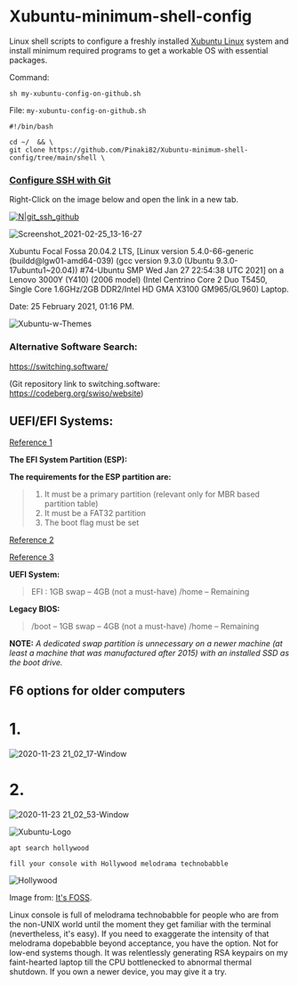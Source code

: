 # Xubuntu-minimum-shell-config

Linux shell scripts to configure a freshly installed [Xubuntu Linux](https://xubuntu.org/) system and install minimum required programs to get a workable OS with essential packages.

Command:

```
sh my-xubuntu-config-on-github.sh
```

File: `my-xubuntu-config-on-github.sh`

```
#!/bin/bash

cd ~/  && \
git clone https://github.com/Pinaki82/Xubuntu-minimum-shell-config/tree/main/shell \
```

### [Configure SSH with Git](https://github.com/Pinaki82/Tulu-C-IDE/blob/main/GIT%2BSSH%2BGPG-and-Code-Signing.md)

Right-Click on the image below and open the link in a new tab.

[![N|git_ssh_github](https://user-images.githubusercontent.com/16861933/107740857-0d11e100-6d32-11eb-9de0-c0cd08104e00.png)](https://github.com/Pinaki82/Tulu-C-IDE/blob/main/GIT%2BSSH%2BGPG-and-Code-Signing.md)

![Screenshot_2021-02-25_13-16-27](https://user-images.githubusercontent.com/16861933/109127368-41c86400-7746-11eb-95a8-08fd71dee5cd.png)

Xubuntu Focal Fossa 20.04.2 LTS, [Linux version 5.4.0-66-generic (buildd@lgw01-amd64-039) (gcc version 9.3.0 (Ubuntu 9.3.0-17ubuntu1~20.04)) #74-Ubuntu SMP Wed Jan 27 22:54:38 UTC 2021] on a Lenovo 3000Y (Y410) (2006 model) (Intel Centrino Core 2 Duo T5450, Single Core 1.6GHz/2GB DDR2/Intel HD GMA X3100 GM965/GL960) Laptop.

Date: 25 February 2021, 01:16 PM.

![Xubuntu-w-Themes](https://user-images.githubusercontent.com/16861933/111397221-c4f62d80-86e6-11eb-96b5-452a1ca7f6b0.gif)

### Alternative Software Search:

https://switching.software/

(Git repository link to switching.software: https://codeberg.org/swiso/website)

## UEFI/EFI Systems:

[Reference 1](https://askubuntu.com/questions/1128810/no-efi-system-partition-option-for-ubuntu-18-10)

**The EFI System Partition (ESP):**

**The requirements for the ESP partition are:**

> 1. It must be a primary partition (relevant only for MBR based partition table)
> 2. It must be a FAT32 partition
> 3. The boot flag must be set

[Reference 2](https://www.itzgeek.com/post/how-to-install-ubuntu-20-04-lts/)

[Reference 3](https://askubuntu.com/questions/1313154/how-to-know-the-proper-amount-of-needed-disk-space-for-efi-partition)

**UEFI System:**

> EFI : 1GB
> swap – 4GB (not a must-have)
> /home – Remaining

**Legacy BIOS:**

> /boot – 1GB
> swap – 4GB (not a must-have)
> /home – Remaining

**NOTE:** _A dedicated swap partition is unnecessary on a newer machine (at least a machine that was manufactured after 2015) with an installed SSD as the boot drive._

## F6 options for older computers

# 1.

![2020-11-23 21_02_17-Window](https://user-images.githubusercontent.com/16861933/104064024-30bda500-5223-11eb-90a5-031632b7fbb0.png)

# 2.

![2020-11-23 21_02_53-Window](https://user-images.githubusercontent.com/16861933/104064100-4df27380-5223-11eb-9b34-3b6e8784cf24.png)

![Xubuntu-Logo](https://user-images.githubusercontent.com/16861933/110677290-02485000-81fb-11eb-921a-cd2e76be5149.jpg)

`apt search hollywood`

`fill your console with Hollywood melodrama technobabble`

![Hollywood](https://media.giphy.com/media/wmROp19pebs9W/giphy.gif)

Image from: [It's FOSS](https://itsfoss.com/hollywood-hacker-screen/).

Linux console is full of melodrama technobabble for people who are from the non-UNIX world until the moment they get familiar with the terminal (nevertheless, it's easy). If you need to exaggerate the intensity of that melodrama dopebabble beyond acceptance, you have the option. Not for low-end systems though. It was relentlessly generating RSA keypairs on my faint-hearted laptop till the CPU bottlenecked to abnormal thermal shutdown. If you own a newer device, you may give it a try.
